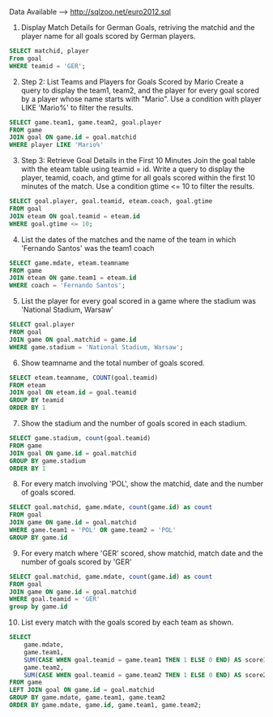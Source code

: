 Data Available --> http://sqlzoo.net/euro2012.sql

1. Display Match Details for German Goals, retriving the matchid and the player name for all goals scored by German players.

```sql
SELECT matchid, player
From goal 
WHERE teamid = 'GER';
```

2. Step 2: List Teams and Players for Goals Scored by Mario
Create a query to display the team1, team2, and the player for every goal scored by a player whose name starts with "Mario". Use a condition with player LIKE 'Mario%' to filter the results.

```sql
SELECT game.team1, game.team2, goal.player
FROM game
JOIN goal ON game.id = goal.matchid
WHERE player LIKE 'Mario%'
```

3. Step 3: Retrieve Goal Details in the First 10 Minutes
Join the goal table with the eteam table using teamid = id. Write a query to display the player, teamid, coach, and gtime for all goals scored within the first 10 minutes of the match. Use a condition gtime <= 10 to filter the results.

```sql
SELECT goal.player, goal.teamid, eteam.coach, goal.gtime
FROM goal
JOIN eteam ON goal.teamid = eteam.id
WHERE goal.gtime <= 10;
```

4. List the dates of the matches and the name of the team in which 'Fernando Santos' was the team1 coach

```sql
SELECT game.mdate, eteam.teamname
FROM game
JOIN eteam ON game.team1 = eteam.id
WHERE coach = 'Fernando Santos';
```

5. List the player for every goal scored in a game where the stadium was 'National Stadium, Warsaw'

```sql
SELECT goal.player
FROM goal
JOIN game ON goal.matchid = game.id
WHERE game.stadium = 'National Stadium, Warsaw';
```

6. Show teamname and the total number of goals scored.

```sql
SELECT eteam.teamname, COUNT(goal.teamid) 
FROM eteam
JOIN goal ON eteam.id = goal.teamid
GROUP BY teamid
ORDER BY 1
```

7. Show the stadium and the number of goals scored in each stadium.

```sql
SELECT game.stadium, count(goal.teamid)
FROM game
JOIN goal ON game.id = goal.matchid
GROUP BY game.stadium
ORDER BY 1
```

8. For every match involving 'POL', show the matchid, date and the number of goals scored.

```sql
SELECT goal.matchid, game.mdate, count(game.id) as count
FROM goal
JOIN game ON game.id = goal.matchid
WHERE game.team1 = 'POL' OR game.team2 = 'POL'
GROUP BY game.id
```

9. For every match where 'GER' scored, show matchid, match date and the number of goals scored by 'GER'

```sql
SELECT goal.matchid, game.mdate, count(game.id) as count
FROM goal
JOIN game ON game.id = goal.matchid
WHERE goal.teamid = 'GER'
group by game.id
```
10. List every match with the goals scored by each team as shown.

```sql
SELECT 
    game.mdate,
    game.team1,
    SUM(CASE WHEN goal.teamid = game.team1 THEN 1 ELSE 0 END) AS score1,
    game.team2,
    SUM(CASE WHEN goal.teamid = game.team2 THEN 1 ELSE 0 END) AS score2
FROM game
LEFT JOIN goal ON game.id = goal.matchid
GROUP BY game.mdate, game.team1, game.team2
ORDER BY game.mdate, game.id, game.team1, game.team2;
```
